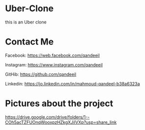 # Uber-Clone
this is an Uber clone

# Contact Me

Facebook: https://web.facebook.com/qandeeil

Instagram: https://www.instagram.com/qandeeil

GitHib: https://github.com/qandeeil

Linkedin: https://jo.linkedin.com/in/mahmoud-qandeel-b38a6323a

# Pictures about the project

https://drive.google.com/drive/folders/1--COh5acTZFUOnqWooxpzHZkgXJilVXp?usp=share_link
